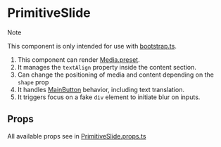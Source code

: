 # PrimitiveSlide

> [!NOTE]
> This component is only intended for use with [bootstrap.ts](../../bootstrap.ts).

1. This component can render [Media.preset](../Media/README.md).
2. It manages the `textAlign` property inside the content section.
3. Can change the positioning of media and content depending on the `shape` prop
4. It handles [MainButton](../../../telegram-ui/components/MainButton/README.md) behavior, including text translation.
5. It triggers focus on a fake `div` element to initiate blur on inputs.

## Props

All available props see in [PrimitiveSlide.props.ts](./PrimitiveSlide.props.ts)
